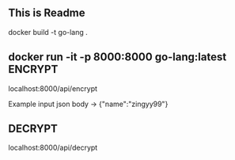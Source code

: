 This is Readme
--------------------
docker build -t go-lang .

docker run -it -p 8000:8000 go-lang:latest
ENCRYPT
----------
localhost:8000/api/encrypt 

Example input json  body -> {"name":"zingyy99"}


DECRYPT
--------
 localhost:8000/api/decrypt

